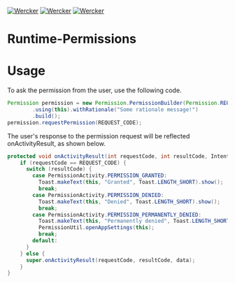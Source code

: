 [![Wercker](https://api.travis-ci.org/karthyks/Runtime-Permissions.svg?branch=master)](https://travis-ci.org/karthyks/Runtime-Permissions) 
[![Wercker](https://img.shields.io/badge/jcenter-v1.1-yellow.svg)](https://bintray.com/karthik-logs/karthyks/Runtime-Permissions/1.1)
[![Wercker](https://img.shields.io/badge/Android--Arsenal-Runtime--Permissions-brightgreen.svg)](https://android-arsenal.com/details/1/4522)

# Runtime-Permissions

# Usage 

To ask the permission from the user, use the following code. 

```java
Permission permission = new Permission.PermissionBuilder(Permission.REQUEST_LOCATION)
        .using(this).withRationale("Some rationale message!")
        .build();
permission.requestPermission(REQUEST_CODE);
```

The user's response to the permission request will be reflected onActivityResult, as shown below.

```java
protected void onActivityResult(int requestCode, int resultCode, Intent data) {
    if (requestCode == REQUEST_CODE) {
      switch (resultCode) {
        case PermissionActivity.PERMISSION_GRANTED:
          Toast.makeText(this, "Granted", Toast.LENGTH_SHORT).show();
          break;
        case PermissionActivity.PERMISSION_DENIED:
          Toast.makeText(this, "Denied", Toast.LENGTH_SHORT).show();
          break;
        case PermissionActivity.PERMISSION_PERMANENTLY_DENIED:
          Toast.makeText(this, "Permanently denied", Toast.LENGTH_SHORT).show();
          PermissionUtil.openAppSettings(this);
          break;
        default:
      }
    } else {
      super.onActivityResult(requestCode, resultCode, data);
    }
}
```





